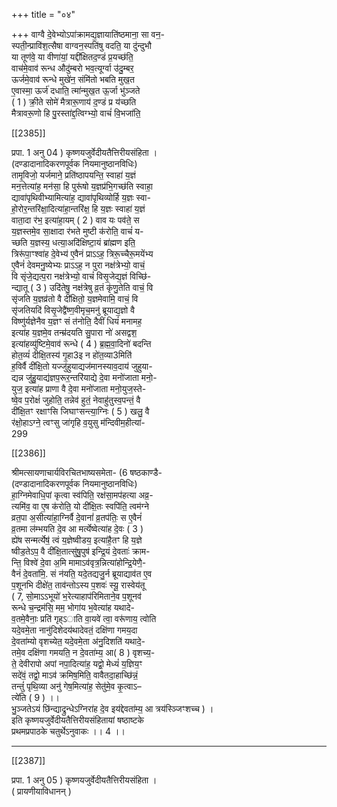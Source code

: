 +++
title = "०४"

+++
वाग्वै दे॒वेभ्योऽपा॑क्रामद्य॒ज्ञायाति॑ष्ठमाना॒ सा वन॒-  
स्पती॒न्प्रावि॑श॒त्सैषा वाग्वन॒स्पति॑षु वदति॒ या दु॑न्दुभौ  
या तूण॑वे॒ या वीणा॑यां॒ यद्दी॑क्षितद॒ण्डं प्र॒यच्छ॑ति॒  
वाच॑मे॒वाव॑ रून्ध औदु॑म्बरो भव॒त्यूर्ग्वा उ॑दु॒म्बर॒  
ऊर्जमे॒वाव॑ रून्धे मुखे॑न॒ संमि॑तो भबति मुख॒त  
ए॒वास्मा॒ ऊर्ज॑ दधाति॒ त्मा॑न्मुख॒त ऊ॒र्जा भु॑ञ्जते  
( 1 ) क्री॒ते सोमे॑ मैत्रारू॒णाय॑ द॒ण्डं प्र य॑च्छति  
मैत्रावरू॒णो हि पु॒रस्ता॑द्द॒त्विग्भ्यो॒ वाचं॑ वि॒भजा॑ति॒

[[2385]]

प्रपा. 1 अनु 04 ) कृष्णयजुर्वेदीयतैत्तिरीयसंहिता ।  
(दण्डादानादिकरणपूर्वक नियमानुष्ठानविधिः)  
तामृ॒विजो॒ यर्जमाने॒ प्रति॑ष्ठापयन्ति॒ स्वाहा॑ य॒ज्ञं  
मन॒त्तेत्यांह॒ मन॑सा॒ हि पुरू॑षो य॒ज्ञप्र॑भि॒गच्छ॑ति स्वाहा॒  
द्यावा॑पृथिवीभ्यामित्या॑ह॒ द्यावा॑पृथिव्योर्हि य॒ज्ञः स्वा-  
हो॒रोर॒न्तरि॑क्षा॒दित्या॑हा॒न्तरि॑क्ष॒ हि य॒ज्ञः स्वाहा॑ य॒ज्ञं  
वाता॒दा र॑भ॒ इत्या॑हा॒यम् ( 2 ) वाव यः पव॑ते॒ स  
य॒ज्ञस्तमे॒व सा॒क्षादा र॑भते मुष्टी क॑रोति॒ वाचं॑ य-  
च्छति य॒ज्ञस्य॒ धत्या॒अदि॑क्षिष्टा॒यं ब्रा॑ह्मण इति॒  
त्रिरू॑पा॒ꣳश्वा॑ह दे॒वेभ्य॑ ए॒वैनं प्राऽऽह॒ त्रिरू॒च्चैरू॒मयेंभ्य  
ए॒वैनं॑ देवमनु॒ष्येभ्यः प्राऽऽह॒ न पुरा नक्ष॑त्रेभ्यो॒ वाचं॒  
वि सृंजे॒द्यत्प॒रा नक्ष॑त्रेभ्यो॒ वाचं॑ विसृ॒जेद्य॒ज्ञं विच्छि॑-  
न्द्यातू ( 3 ) उदि॑तेषु॒ नक्ष॑त्रेषु व्र॒तं कृ॑णु॒तेति वाचं॒ वि  
सृ॑जति य॒ज्ञव्र॑तो वै दी॑क्षितो॒ य॒ज्ञमेवामि॒ वाचं॒ वि  
सृ॑जतियदि॑ विसृ॒जेद्वै॑ष्ण॒वीमृच॒मनु॑ ब्रूयाद्य॒ज्ञो वै  
विष्णु॑र्यज्ञेनैव य॒ज्ञꣳ सं त॑नोति॒ दैवीं धियं॑ मनामह॒  
इत्या॑ह य॒ज्ञमे॒व तन्म्र॑दयति सु॒पारा नो॑ असद्वश॒  
इत्या॑हव्यु॑ष्टिमे॒वाव॑ रून्धे ( 4 ) ब्र॒ह्म॒वा॒दिनो॑ बदन्ति  
होत॒व्यं॑ दीक्षि॒तस्य॑ गृ॒हा3इ न हो॑त॒व्या3मिति॑  
ह॒विर्वै दी॑क्षि॒तो यज्जु॑हुयाद्यज॑मानस्याव॒दाय॑ जुहुया-  
द्यन्न जु॑हु॒याद्य॑ज्ञप॒रूर॒न्तरि॑याद्ये दे॒वा मनो॑जाता मनो॒-  
युज॒ इत्या॑ह प्राणा वै दे॒वा मनो॑जाता मनो॒युज॒स्ते-  
ष्वे॒व प॒रोक्षं॑ जुहोति॒ तन्नेव॑ हुतं॒ नेवाहु॑तुस्व॒पन्तं॒ वै  
दी॑क्षि॒तꣳ रक्षाꣳसि जिघाꣳसन्त्या॒ग्निः ( 5 ) खलु॒ वै  
र॑क्षो॒हाऽग्ने॒ त्वꣳसु जा॑गृहि व॒युसु म॑न्दिवीम॒हीत्या॑-  
299

[[2386]]

श्रीमत्सायणाचार्यविरचितभाष्यसमेता- (6 षष्ठकाण्डै-  
(दण्डादानादिकरणपूर्वक नियमानुष्ठानविधिः)  
हा॒ग्निमेवाधि॒पां कृत्वा स्व॑पिति॒ रक्ष॑सा॒मप॑हत्या अव्र॒-  
त्यमि॑व॒ वा ए॒ष क॑रोति॒ यो दी॑क्षि॒तः स्वपि॑ति॒ त्वम॑ग्ने  
व्रत॒पा अ॒सीत्या॑हा॒ग्निर्वै दे॒वानां॑ व्र॒तप॑तिः॒ स ए॒वैनं॑  
व्र॒तमा ल॑म्भयति दे॒व आ मर्त्येष्वेत्या॑ह दे॒वः ( 3 )  
ह्ये॑ष सन्मर्त्येष॒॑ त्वं य॒ज्ञेष्वीडय॒ इत्या॑है॒तꣳ हि य॒ज्ञे  
ष्वीड॒तेऽप॒ वै दी॑क्षि॒तात्सु॑षु॒पुष॑ इन्द्रि॒यं दे॒वताः॑ क्राम-  
न्ति॒ विश्वे॑ दे॒वा अ॒मि मामाऽव॑वृत्र॒न्नित्या॑होन्द्रि॒येणै॒-  
वैनं॑ दे॒वता॑मि॒. सं न॑यति॒ यदे॒तद्यजु॒र्न ब्रूयाद्याव॑त ए॒व  
प॒शूनभि दीक्षे॑त॒ ताव॑न्तोऽस्य प॒शवः॑ स्यू॒ रास्वेय॑तू  
( 7, सो॒माऽऽभूयो॑ भ॒रेत्याहाप॑रिमिताने॒व प॒शूनव॑  
रून्धे च॒न्द्रम॑सि॒ मम॒ भोगा॑य भ॒वेत्या॑ह यथादे-  
व॒तमे॒वैनाः॒ प्रति॑ गृह्ऽाति वा॒यवे॑ त्वा॒ वरू॑णाय॒ त्वोति  
यदे॒वमे॒ता नानु॑दिशेदय॑थादेवतं॒ दक्षि॑णा गमय॒दा  
दे॒वता॑म्यो वृशच्येत॒ यदे॒वमे॒ता अ॑नु॒दिशति॑ यथादे॒-  
तमे॒व दक्षि॑णा गमयति॒ न दे॒वता॑म्य॒ आ( 8 ) वृशच्य॒-  
ते॒ देवीरापो अपां नपा॒दित्या॑ह॒ यद्वो॒ मेध्यं॑ य॒ज्ञिय॒ꣳ  
सदे॑वं॒ तद्वो॒ माऽव॑ क्रमिष॒मिति॒ वावैतदा॒हाच्छि॑न्नं॒  
तन्तुं॑ पृथि॒व्या अनु॑ गेष॒मित्या॑ह॒ सेतु॑मे॒व कृ॒त्वाऽ–  
त्ये॑ति ( 9 ) ।।  
भु॒ञ्जतेऽयं छि॑न्द्याद्रुन्धेऽग्निरा॑ह दे॒व इय॑द्देवता॑म्य॒ आ त्रय॑स्ञ्जिꣳशच्च ) ।  
इति कृष्णयजुर्वेदीयतैत्तिरीयसंहितायां षष्ठाष्टके  
प्रथमप्रपाठके चतुर्थेऽनुवाकः ।। 4 ।।  
___________

[[2387]]

प्रपा. 1 अनु 05 ) कृष्णयजुर्वेदीयतैत्तिरीयसंहिता ।  
( प्रायणीयाविधानन् )  
